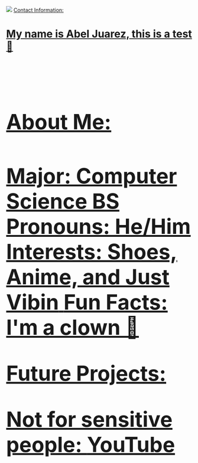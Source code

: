 <img src="C:\users\home\pictures\New Profile Pic.jpg"/>
<a href="mailto:EmailAddress@. XYZ.com">
<p1>Contact Information: <p1> <a href = "jabel@udel.edu">

<h1>My name is Abel Juarez, this is a test &#127830;<h1>
<span style="white-space: pre-line">
<h1>About Me:<h1>
<p1>Major: Computer Science BS<p1>
<p1>Pronouns: He/Him<p1>
<p1>Interests: Shoes, Anime, and Just Vibin<p1>
<p1>Fun Facts: I'm a clown 	&#129313;<p1>
  
<!--- Original link: https://www.youtube.com/watch?v=kxWGV5RKNkM --->
<p1>Not for sensitive people: <p1> <a href="https://www.youtube.com/watch?v=QiCpsIS90F0">YouTube</a>
<span style="white-space: pre-line">
  
Future Projects:

  
  
  
